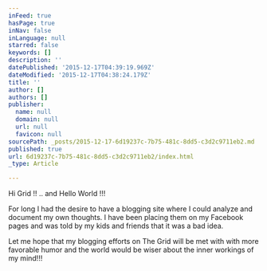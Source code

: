 ```yaml
---
inFeed: true
hasPage: true
inNav: false
inLanguage: null
starred: false
keywords: []
description: ''
datePublished: '2015-12-17T04:39:19.969Z'
dateModified: '2015-12-17T04:38:24.179Z'
title: ''
author: []
authors: []
publisher:
  name: null
  domain: null
  url: null
  favicon: null
sourcePath: _posts/2015-12-17-6d19237c-7b75-481c-8dd5-c3d2c9711eb2.md
published: true
url: 6d19237c-7b75-481c-8dd5-c3d2c9711eb2/index.html
_type: Article

---
```

Hi Grid !! .. and Hello World !!!

For long I had the desire to have a blogging site where I could analyze and document my own thoughts. I have been placing them on my Facebook pages and was told by my kids and friends that it was a bad idea.

Let me hope that my blogging efforts on The Grid will be met with with more favorable humor and the world would be wiser about the inner workings of my mind!!!